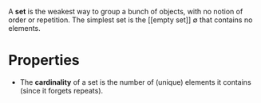 A **set** is the weakest way to group a bunch of objects, with no notion of order or repetition. The simplest set is the [[empty set]] $\emptyset$ that contains no elements.

# Properties

* The **cardinality** of a set is the number of (unique) elements it contains (since it forgets repeats).
